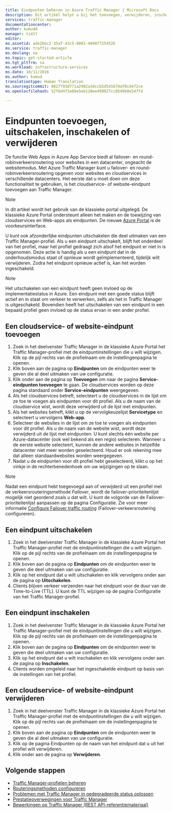 ```yaml
---
title: Eindpunten beheren in Azure Traffic Manager | Microsoft Docs
description: Dit artikel helpt u bij het toevoegen, verwijderen, inschakelen en uitschakelen van eindpunten vanuit Azure Traffic Manager.
services: traffic-manager
documentationcenter: 
author: kumudd
manager: timlt
editor: 
ms.assetid: ade2bbc2-35a7-43c5-8001-4698f7254526
ms.service: traffic-manager
ms.devlang: na
ms.topic: get-started-article
ms.tgt_pltfrm: na
ms.workload: infrastructure-services
ms.date: 10/11/2016
ms.author: kumud
translationtype: Human Translation
ms.sourcegitcommit: 8827793d771a2982a3dccb5d5d1674af0cd472ce
ms.openlocfilehash: 52f6d4f3e68e5eb120ee499827cc8549b8e547fd

---
```


# <a name="add-disable-enable-or-delete-endpoints"></a>Eindpunten toevoegen, uitschakelen, inschakelen of verwijderen

De functie Web Apps in Azure App Service biedt al failover- en round-robinverkeersroutering voor websites in een datacenter, ongeacht de websitemodus. Met Azure Traffic Manager kunt u failover- en round-robinverkeersroutering opgeven voor websites en cloudservices in verschillende datacenters. Het eerste dat u moet doen om deze functionaliteit te gebruiken, is het cloudservice- of website-eindpunt toevoegen aan Traffic Manager.

> [!NOTE]
> In dit artikel wordt het gebruik van de klassieke portal uitgelegd. De klassieke Azure Portal ondersteunt alleen het maken en de toewijzing van cloudservices en Web-apps als eindpunten. De nieuwe [Azure Portal](https://portal.azure.com) is de voorkeursinterface.

U kunt ook afzonderlijke eindpunten uitschakelen die deel uitmaken van een Traffic Manager-profiel. Als u een eindpunt uitschakelt, blijft het onderdeel van het profiel, maar het profiel gedraagt zich alsof het eindpunt er niet in is opgenomen. Deze actie is handig als u een eindpunt dat in de onderhoudsmodus staat of opnieuw wordt geïmplementeerd, tijdelijk wilt verwijderen. Zodra het eindpunt opnieuw actief is, kan het worden ingeschakeld.

> [!NOTE]
> Het uitschakelen van een eindpunt heeft geen invloed op de implementatiestatus in Azure. Een eindpunt met een goede status blijft actief en in staat om verkeer te verwerken, zelfs als het in Traffic Manager is uitgeschakeld. Bovendien heeft het uitschakelen van een eindpunt in een bepaald profiel geen invloed op de status ervan in een ander profiel.

## <a name="to-add-a-cloud-service-or-website-endpoint"></a>Een cloudservice- of website-eindpunt toevoegen

1. Zoek in het deelvenster Traffic Manager in de klassieke Azure Portal het Traffic Manager-profiel met de eindpuntinstellingen die u wilt wijzigen. Klik op de pijl rechts van de profielnaam om de instellingenpagina te openen.
2. Klik boven aan de pagina op **Eindpunten** om de eindpunten weer te geven die al deel uitmaken van uw configuratie.
3. Klik onder aan de pagina op **Toevoegen** om naar de pagina **Service-eindpunten toevoegen** te gaan. De cloudservices worden op deze pagina standaard onder **Service-eindpunten** weergegeven.
4. Als het cloudservices betreft, selecteert u de cloudservices in de lijst om ze toe te voegen als eindpunten voor dit profiel. Als u de naam van de cloudservice wist, wordt deze verwijderd uit de lijst met eindpunten.
5. Als het websites betreft, klikt u op de vervolgkeuzelijst **Servicetype** en selecteert u vervolgens **Web-app**.
6. Selecteer de websites in de lijst om ze toe te voegen als eindpunten voor dit profiel. Als u de naam van de website wist, wordt deze verwijderd uit de lijst met eindpunten. U kunt slechts één website per Azure-datacenter (ook wel bekend als een regio) selecteren. Wanneer u de eerste website selecteert, kunnen de andere websites in hetzelfde datacenter niet meer worden geselecteerd. Houd er ook rekening mee dat alleen standaardwebsites worden weergegeven.
7. Nadat u de eindpunten voor dit profiel hebt geselecteerd, klikt u op het vinkje in de rechterbenedenhoek om uw wijzigingen op te slaan.

> [!NOTE]
> Nadat een eindpunt hebt toegevoegd aan of verwijderd uit een profiel met de verkeersrouteringsmethode *Failover*, wordt de failover-prioriteitenlijst mogelijk niet geordend zoals u dat wilt. U kunt de volgorde van de Failover-prioriteitenlijst aanpassen op de pagina Configuratie. Zie voor meer informatie [Configure Failover traffic routing](traffic-manager-configure-failover-routing-method.md) (Failover-verkeersroutering configureren).

## <a name="to-disable-an-endpoint"></a>Een eindpunt uitschakelen

1. Zoek in het deelvenster Traffic Manager in de klassieke Azure Portal het Traffic Manager-profiel met de eindpuntinstellingen die u wilt wijzigen. Klik op de pijl rechts van de profielnaam om de instellingenpagina te openen.
2. Klik boven aan de pagina op **Eindpunten** om de eindpunten weer te geven die deel uitmaken van uw configuratie.
3. Klik op het eindpunt dat u wilt uitschakelen en klik vervolgens onder aan de pagina op **Uitschakelen**.
4. Clients blijven verkeer verzenden naar het eindpunt voor de duur van de Time-to-Live (TTL). U kunt de TTL wijzigen op de pagina Configuratie van het Traffic Manager-profiel.

## <a name="to-enable-an-endpoint"></a>Een eindpunt inschakelen

1. Zoek in het deelvenster Traffic Manager in de klassieke Azure Portal het Traffic Manager-profiel met de eindpuntinstellingen die u wilt wijzigen. Klik op de pijl rechts van de profielnaam om de instellingenpagina te openen.
2. Klik boven aan de pagina op **Eindpunten** om de eindpunten weer te geven die deel uitmaken van uw configuratie.
3. Klik op het eindpunt dat u wilt inschakelen en klik vervolgens onder aan de pagina op **Inschakelen**.
4. Clients worden omgeleid naar het ingeschakelde eindpunt op basis van de instellingen van het profiel.

## <a name="to-delete-a-cloud-service-or-website-endpoint"></a>Een cloudservice- of website-eindpunt verwijderen

1. Zoek in het deelvenster Traffic Manager in de klassieke Azure Portal het Traffic Manager-profiel met de eindpuntinstellingen die u wilt wijzigen. Klik op de pijl rechts van de profielnaam om de instellingenpagina te openen.
2. Klik boven aan de pagina op **Eindpunten** om de eindpunten weer te geven die al deel uitmaken van uw configuratie.
3. Klik op de pagina Eindpunten op de naam van het eindpunt dat u uit het profiel wilt verwijderen.
4. Klik onder aan de pagina op **Verwijderen**.

## <a name="next-steps"></a>Volgende stappen

* [Traffic Manager-profielen beheren](traffic-manager-manage-profiles.md)
* [Routeringsmethoden configureren](traffic-manager-configure-routing-method.md)
* [Problemen met Traffic Manager in gedegradeerde status oplossen](traffic-manager-troubleshooting-degraded.md)
* [Prestatieoverwegingen voor Traffic Manager](traffic-manager-performance-considerations.md)
* [Bewerkingen op Traffic Manager (REST API-referentiemateriaal)](http://go.microsoft.com/fwlink/p/?LinkID=313584)




<!--HONumber=Nov16_HO5-->



